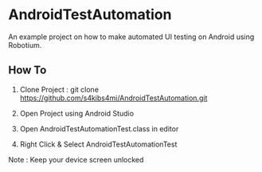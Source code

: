 # AndroidTestAutomation
An example project on how to make automated UI testing on Android using Robotium.

## How To

1. Clone Project :
git clone https://github.com/s4kibs4mi/AndroidTestAutomation.git

2. Open Project using Android Studio
3. Open AndroidTestAutomationTest.class in editor
4. Right Click & Select AndroidTestAutomationTest

[screen1]: # "Screen Shot 1"

Note : Keep your device screen unlocked
